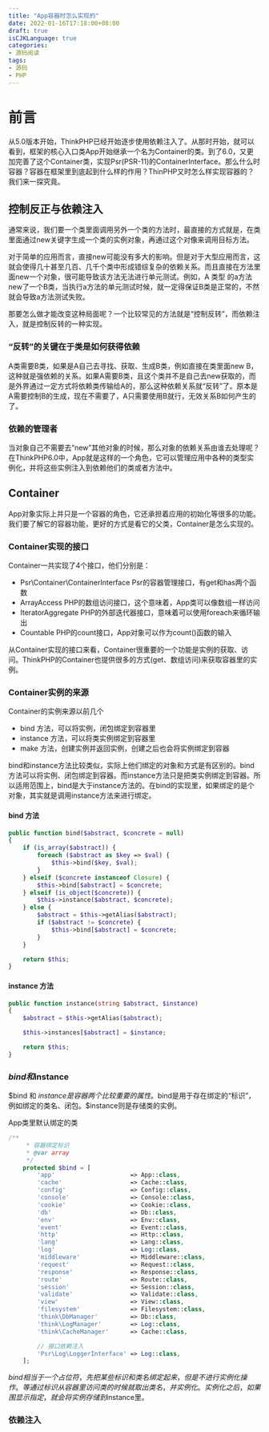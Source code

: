 ```yaml
---
title: "App容器时怎么实现的"
date: 2022-01-16T17:18:00+08:00
draft: true
isCJKLanguage: true
categories:
- 源码阅读
tags:
- 源码
- PHP
---
```


# 前言

从5.0版本开始，ThinkPHP已经开始逐步使用依赖注入了。从那时开始，就可以看到，框架的核心入口类App开始继承一个名为Container的类。到了6.0，又更加完善了这个Container类，实现Psr(PSR-11)的ContainerInterface。那么什么时容器？容器在框架里到底起到什么样的作用？ThinPHP又时怎么样实现容器的？我们来一探究竟。

## 控制反正与依赖注入

通常来说，我们要一个类里面调用另外一个类的方法时，最直接的方式就是，在类里面通过new关键字生成一个类的实例对象，再通过这个对像来调用目标方法。

对于简单的应用而言，直接new可能没有多大的影响。但是对于大型应用而言，这就会使得几十甚至几百、几千个类中形成错综复杂的依赖关系。而且直接在方法里面new一个对象，很可能导致该方法无法进行单元测试。例如，A 类型 的a方法new了一个B类，当执行a方法的单元测试时候，就一定得保证B类是正常的，不然就会导致a方法测试失败。

那要怎么做才能改变这种局面呢？一个比较常见的方法就是“控制反转”，而依赖注入，就是控制反转的一种实现。

### “反转”的关键在于类是如何获得依赖

A类需要B类，如果是A自己去寻找、获取、生成B类，例如直接在类里面new B，这种就是强依赖的关系。如果A需要B类，且这个类并不是自己去new获取的，而是外界通过一定方式将依赖类传输给A的，那么这种依赖关系就“反转”了。原本是A需要控制B的生成，现在不需要了，A只需要使用B就行，无效关系B如何产生的了。

### 依赖的管理者

当对象自己不需要去“new”其他对象的时候，那么对象的依赖关系由谁去处理呢？在ThinkPHP6.0中，App就是这样的一个角色，它可以管理应用中各种的类型实例化，并将这些实例注入到依赖他们的类或者方法中。


## Container

App对象实际上并只是一个容器的角色，它还承担着应用的初始化等很多的功能。我们要了解它的容器功能，更好的方式是看它的父类，Container是怎么实现的。

### Container实现的接口

Container一共实现了4个接口，他们分别是：

- Psr\Container\ContainerInterface Psr的容器管理接口，有get和has两个函数
- ArrayAccess PHP的数组访问接口，这个意味着，App类可以像数组一样访问
- IteratorAggregate PHP的外部迭代器接口，意味着可以使用foreach来循环输出
- Countable PHP的count接口，App对象可以作为count()函数的输入

从Container实现的接口来看，Container很重要的一个功能是实例的获取、访问。ThinkPHP的Container也提供很多的方式(get、数组访问)来获取容器里的实例。

### Container实例的来源

Container的实例来源以前几个

- bind 方法，可以将实例，闭包绑定到容器里
- instance 方法，可以将类实例绑定到容器里
- make 方法，创建实例并返回实例，创建之后也会将实例绑定到容器

bind和instance方法比较类似，实际上他们绑定的对象和方式是有区别的。bind方法可以将实例、闭包绑定到容器。而instance方法只是把类实例绑定到容器。所以适用范围上，bind是大于instance方法的。在bind的实现里，如果绑定的是个对象，其实就是调用instance方法来进行绑定。

#### bind 方法
```php
public function bind($abstract, $concrete = null)
{
    if (is_array($abstract)) {
        foreach ($abstract as $key => $val) {
            $this->bind($key, $val);
        }
    } elseif ($concrete instanceof Closure) {
        $this->bind[$abstract] = $concrete;
    } elseif (is_object($concrete)) {
        $this->instance($abstract, $concrete);
    } else {
        $abstract = $this->getAlias($abstract);
        if ($abstract != $concrete) {
            $this->bind[$abstract] = $concrete;
        }
    }

    return $this;
}
```

#### instance 方法
```php
public function instance(string $abstract, $instance)
{
    $abstract = $this->getAlias($abstract);

    $this->instances[$abstract] = $instance;

    return $this;
}
```

### $bind和$instance

$bind 和 $instance 是容器两个比较重要的属性。$bind是用于存在绑定的“标识”，例如绑定的类名、闭包。$instance则是存储类的实例。

App类里默认绑定的类

```php
/**
     * 容器绑定标识
     * @var array
     */
    protected $bind = [
        'app'                     => App::class,
        'cache'                   => Cache::class,
        'config'                  => Config::class,
        'console'                 => Console::class,
        'cookie'                  => Cookie::class,
        'db'                      => Db::class,
        'env'                     => Env::class,
        'event'                   => Event::class,
        'http'                    => Http::class,
        'lang'                    => Lang::class,
        'log'                     => Log::class,
        'middleware'              => Middleware::class,
        'request'                 => Request::class,
        'response'                => Response::class,
        'route'                   => Route::class,
        'session'                 => Session::class,
        'validate'                => Validate::class,
        'view'                    => View::class,
        'filesystem'              => Filesystem::class,
        'think\DbManager'         => Db::class,
        'think\LogManager'        => Log::class,
        'think\CacheManager'      => Cache::class,

        // 接口依赖注入
        'Psr\Log\LoggerInterface' => Log::class,
    ];
```

$bind相当于一个占位符，先把某些标识和类名绑定起来，但是不进行实例化操作。等通过标识从容器里访问类的时候就取出类名，并实例化。实例化之后，如果围显示指定，就会将实例存储到$instance里。

### 依赖注入

